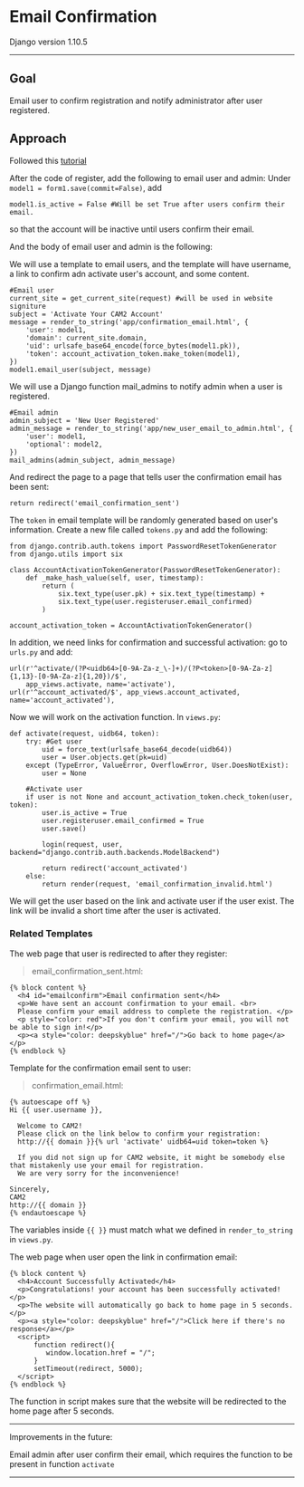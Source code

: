 # Email Confirmation
Django version 1.10.5
***
## Goal
Email user to confirm registration and notify administrator after user registered.
## Approach
Followed this [tutorial](https://simpleisbetterthancomplex.com/tutorial/2017/02/18/how-to-create-user-sign-up-view.html)

After the code of register, add the following to email user and admin:
Under `model1 = form1.save(commit=False)`, add
  
    model1.is_active = False #Will be set True after users confirm their email.
      
so that the account will be inactive until users confirm their email.

And the body of email user and admin is the following:
  
We will use a template to email users, and the template will have username, a link to confirm adn activate user's account, and some content.
  
    #Email user
    current_site = get_current_site(request) #will be used in website signiture
    subject = 'Activate Your CAM2 Account'
    message = render_to_string('app/confirmation_email.html', {
        'user': model1,
        'domain': current_site.domain,
        'uid': urlsafe_base64_encode(force_bytes(model1.pk)),
        'token': account_activation_token.make_token(model1),
    })
    model1.email_user(subject, message)

We will use a Django function mail_admins to notify admin when a user is registered.
  
    #Email admin
    admin_subject = 'New User Registered'
    admin_message = render_to_string('app/new_user_email_to_admin.html', {
        'user': model1,
        'optional': model2,
    })
    mail_admins(admin_subject, admin_message)

And redirect the page to a page that tells user the confirmation email has been sent:
  
    return redirect('email_confirmation_sent')
    
    
The `token` in email template will be randomly generated based on user's information.
Create a new file called `tokens.py` and add the following:
  
    from django.contrib.auth.tokens import PasswordResetTokenGenerator
    from django.utils import six

    class AccountActivationTokenGenerator(PasswordResetTokenGenerator):
        def _make_hash_value(self, user, timestamp):
            return (
                six.text_type(user.pk) + six.text_type(timestamp) +
                six.text_type(user.registeruser.email_confirmed)
            )

    account_activation_token = AccountActivationTokenGenerator()
    
In addition, we need links for confirmation and successful activation:
go to `urls.py` and add:
  
    url(r'^activate/(?P<uidb64>[0-9A-Za-z_\-]+)/(?P<token>[0-9A-Za-z]{1,13}-[0-9A-Za-z]{1,20})/$',
        app_views.activate, name='activate'),
    url(r'^account_activated/$', app_views.account_activated, name='account_activated'),

Now we will work on the activation function. In `views.py`:
  
    def activate(request, uidb64, token):
        try: #Get user
            uid = force_text(urlsafe_base64_decode(uidb64))
            user = User.objects.get(pk=uid)
        except (TypeError, ValueError, OverflowError, User.DoesNotExist):
            user = None
            
        #Activate user
        if user is not None and account_activation_token.check_token(user, token):
            user.is_active = True
            user.registeruser.email_confirmed = True
            user.save()

            login(request, user, backend="django.contrib.auth.backends.ModelBackend")

            return redirect('account_activated')
        else:
            return render(request, 'email_confirmation_invalid.html')
            
We will get the user based on the link and activate user if the user exist. The link will be invalid a short time after the user is activated.
  
### Related Templates
The web page that user is redirected to after they register:
>email_confirmation_sent.html:
  
    {% block content %}
      <h4 id="emailconfirm">Email confirmation sent</h4>
      <p>We have sent an account confirmation to your email. <br>
      Please confirm your email address to complete the registration. </p>
      <p style="color: red">If you don't confirm your email, you will not be able to sign in!</p>
      <p><a style="color: deepskyblue" href="/">Go back to home page</a></p>
    {% endblock %}
    
Template for the confirmation email sent to user:
>confirmation_email.html:
  
    {% autoescape off %}
    Hi {{ user.username }},

      Welcome to CAM2!
      Please click on the link below to confirm your registration:
      http://{{ domain }}{% url 'activate' uidb64=uid token=token %}

      If you did not sign up for CAM2 website, it might be somebody else that mistakenly use your email for registration.
      We are very sorry for the inconvenience!

    Sincerely,
    CAM2
    http://{{ domain }}
    {% endautoescape %}
  
The variables inside `{{ }}` must match what we defined in `render_to_string` in `views.py`.

The web page when user open the link in confirmation email:
  
    {% block content %}
      <h4>Account Successfully Activated</h4>
      <p>Congratulations! your account has been successfully activated!</p>
      <p>The website will automatically go back to home page in 5 seconds.</p>
      <p><a style="color: deepskyblue" href="/">Click here if there's no response</a></p>
      <script>
          function redirect(){
             window.location.href = "/";
          }
          setTimeout(redirect, 5000);
      </script>
    {% endblock %}
    
The function in script makes sure that the website will be redirected to the home page after 5 seconds.

***
Improvements in the future: 
  
Email admin after user confirm their email, which requires the function to be present in function `activate`
***

